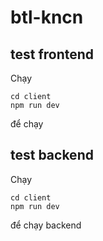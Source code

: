 # btl-kncn
## test frontend
Chạy
```
cd client
npm run dev
```
để chạy
## test backend
Chạy
```
cd client
npm run dev
```
để chạy backend
